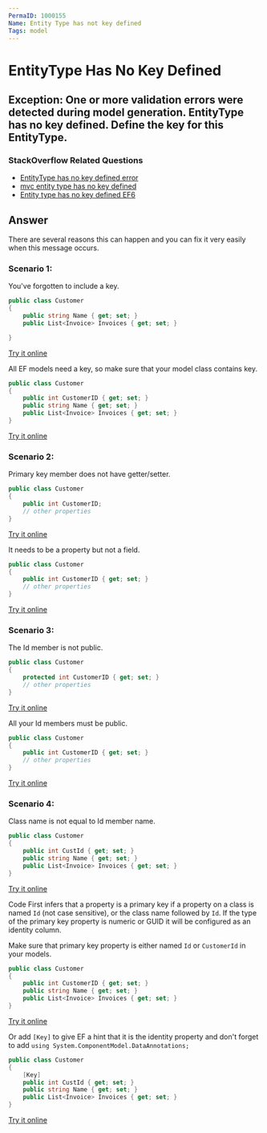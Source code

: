 ```yaml
---
PermaID: 1000155
Name: Entity Type has not key defined
Tags: model
---
```


# EntityType Has No Key Defined

## Exception: One or more validation errors were detected during model generation. EntityType has no key defined. Define the key for this EntityType.

### StackOverflow Related Questions

 - [EntityType has no key defined error](https://stackoverflow.com/questions/20203492/entitytype-has-no-key-defined-error)
 - [mvc entity type has no key defined](https://stackoverflow.com/questions/39148360/mvc-entity-type-has-no-key-defined)
 - [Entity type has no key defined EF6](https://stackoverflow.com/questions/27205961/entity-type-has-no-key-defined-ef6)

## Answer

There are several reasons this can happen and you can fix it very easily when this message occurs.

### Scenario 1:

You've forgotten to include a key. 


```csharp
public class Customer
{
    public string Name { get; set; }
    public List<Invoice> Invoices { get; set; }

}
```
[Try it online](https://dotnetfiddle.net/CW86Cn)

All EF models need a key, so make sure that your model class contains key.


```csharp
public class Customer
{
    public int CustomerID { get; set; }
    public string Name { get; set; }
    public List<Invoice> Invoices { get; set; }
}
```
[Try it online](https://dotnetfiddle.net/b0Yguz)

### Scenario 2:

Primary key member does not have getter/setter. 


```csharp
public class Customer
{
    public int CustomerID;
    // other properties
}
```
[Try it online](https://dotnetfiddle.net/wEBsf6)

It needs to be a property but not a field.

```csharp
public class Customer
{
    public int CustomerID { get; set; }
    // other properties
}
```
[Try it online](https://dotnetfiddle.net/b0Yguz)

### Scenario 3:

The Id member is not public.

```csharp
public class Customer
{
    protected int CustomerID { get; set; }
    // other properties
}
```
[Try it online](https://dotnetfiddle.net/PSAZmn)

All your Id members must be public.


```csharp
public class Customer
{
    public int CustomerID { get; set; }
    // other properties
}
```
[Try it online](https://dotnetfiddle.net/b0Yguz)

### Scenario 4:

Class name is not equal to Id member name.

```csharp
public class Customer
{
    public int CustId { get; set; }
    public string Name { get; set; }
    public List<Invoice> Invoices { get; set; }
}
```
[Try it online](https://dotnetfiddle.net/ttSF5r)

Code First infers that a property is a primary key if a property on a class is named `Id` (not case sensitive), or the class name followed by `Id`. If the type of the primary key property is numeric or GUID it will be configured as an identity column.

Make sure that primary key property is either named `Id` or `CustomerId` in your models.

```csharp
public class Customer
{
    public int CustomerID { get; set; }
    public string Name { get; set; }
    public List<Invoice> Invoices { get; set; }
}
```
[Try it online](https://dotnetfiddle.net/b0Yguz)

Or add `[Key]` to give EF a hint that it is the identity property and don't forget to add `using System.ComponentModel.DataAnnotations;`

```csharp
public class Customer
{
    [Key]
    public int CustId { get; set; }
    public string Name { get; set; }
    public List<Invoice> Invoices { get; set; }
}
```
[Try it online](https://dotnetfiddle.net/b2vMKh)